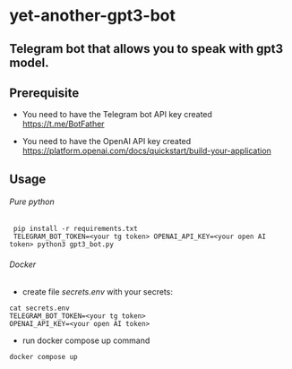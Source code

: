 # yet-another-gpt3-bot

Telegram bot that allows you to speak with gpt3 model.
--

## Prerequisite

- You need to have the Telegram bot API key created  
https://t.me/BotFather  

- You need to have the OpenAI API key created  
https://platform.openai.com/docs/quickstart/build-your-application  

## Usage

###### Pure python
```
 pip install -r requirements.txt
 TELEGRAM_BOT_TOKEN=<your tg token> OPENAI_API_KEY=<your open AI token> python3 gpt3_bot.py
```

###### Docker
- create file _secrets.env_ with your secrets:
```
cat secrets.env
TELEGRAM_BOT_TOKEN=<your tg token>
OPENAI_API_KEY=<your open AI token>
```
- run docker compose up command
```
docker compose up
```
